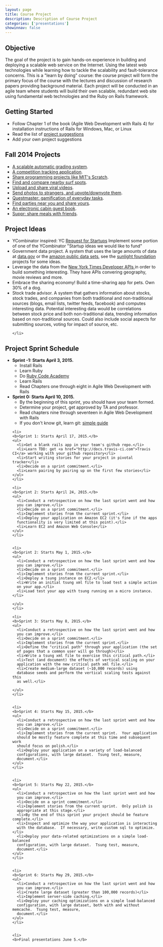 ```yaml
---
layout: page
title: Course Project
description: Description of Course Project
categories: ['presentations']
showinnav: false
---
```

<div class="content">
  <h2>Objective</h2>

  <p>
  The goal of the project is to gain hands-on experience in building and
  deploying a scalable web service on the Internet.  Using the latest web
  technologies while learning how to tackle the scalability and
  fault-tolerance concerns. This is a "learn by doing" course: the course
  project will form the primary focus of the course with the lectures and
  discussion of research papers providing background material. Each project
  will be conducted in an agile team where students will build their own
  scalable, redundant web site using fundamental web technologies and the
  Ruby on Rails framework.  
  </p>


  <h2>Getting Started</h2>

  <ul>
    <li>Follow Chapter 1 of the book (Agile Web Development with Rails 4)
    for installation instructions of Rails for Windows, Mac, or Linux</li>
    <li>Read the list of <a href="#project_ideas">project suggestions</a></li>
    <li>Add your own project suggestions</li>
  </ul>
  
  <h2>Fall 2014 Projects</h2>
  <ul>
    <li><a href="https://github.com/scalableinternetservices/Gradr">A scalable automatic grading system</a>.</li>
    <li><a href="https://github.com/scalableinternetservices/Compete">A competition tracking application</a>.</li>
    <li><a href="https://github.com/scalableinternetservices/LaPlaya">Share programming projects like MIT's Scratch</a>.</li>
    <li><a href="https://github.com/scalableinternetservices/BaconWindshield">Find and compare nearby surf spots</a>.</li>
    <li><a href="https://github.com/scalableinternetservices/Upvid">Upload and share viral videos</a>.</li>
    <li><a href="https://github.com/scalableinternetservices/Picshare">Send photos to strangers, and upvote/downvote them</a>.</li>
    <li><a href="https://github.com/scalableinternetservices/Motley-Crew">Questmaster: gamification of everyday tasks</a>.</li>
    <li><a href="https://github.com/scalableinternetservices/Xup">Find parties near you and share yours</a>.</li>
    <li><a href="https://github.com/scalableinternetservices/Team-Hytta">An electronic cabin guest book</a>.</li>
    <li><a href="https://github.com/scalableinternetservices/Suppr">Suppr: share meals with friends</a>.</li>
    
  </ul>

  <a id="project_ideas"></a>
  <h2> Project Ideas </h2>
  <ul>
    <li> YCombinator inspired: YC <a href="http://www.ycombinator.com/rfs/">Request for Startups</a> Implement some portion of one of the YCombinator "Startup ideas we would like to fund" </li>
    <li> 
    Government data project. A system that uses the large amounts of
    data at <a href="http://data.gov">data.gov</a> or the <a href="http://aws.amazon.com/publicdatasets/">amazon public data sets</a>, see the <a href="http://sunlightfoundation.com/projects/">sunlight
      foundation</a> projects for some ideas.
    </li>
    <li>
      Leverage the data from the <a href="http://developer.nytimes.com/docs"> New York Times Developer
      APIs </a> in order to build something interesting.  They have APIs
      convering geography, movie reviews and more.
    </li>
    <li>
      Embrace the sharing economy!  Build a time-sharing app for pets.
      Own 30% of a dog.
    </li>
    <li>
    Stock trade advisor. A system that gathers information about stocks,
    stock trades, and companies from both traditional and non-traditional
    sources (blogs, email lists, twitter feeds, facebook) and computes
    interesting data. Potential interesting data would be correlations
    between stock price and both non-traditional data, trending information
    based on non-traditional sources. Could also include social aspects for
    submitting sources, voting for impact of source, etc.

    </li>
  </ul>

  <h2> Project Sprint Schedule </h2>

  <ul>
    <li>
    <b>Sprint -1: Starts April 3, 2015.</b>
    <ul>
      <li>Install Rails</li>
      <li>Learn Ruby</li>
      <li>Do <a href="http://www.codecademy.com/en/tracks/ruby">Ruby Code Academy</a></li>
      <li>Learn Rails</li>
      <li>Read Chapters one through eight in Agile Web Development with Rails</li>
    </ul>
    </li>
    <li>
    <b>Sprint 0: Starts April 10, 2015.</b>
    <ul>
      <li>By the beginning of this sprint, you should have your team
      formed.</li>
      <li>Determine your project, get approved by TA and professor.</li>
      <li>Read chapters nine through seventeen in Agile Web Development with Rails</li>
      <li>If you don't know git, learn git: <a
      href="http://rogerdudler.github.io/git-guide/">simple guide</a>
      </li>
    </ul>
    </li>

    <li>
    <b>Sprint 1: Starts April 17, 2015.</b>
    <ul>
      <li>Get a blank rails app in your team's github repo.</li>
      <li>Learn TDD: get <a href="http://docs.travis-ci.com">Travis CI</a> working with your github repository</li>
      <li>Start writing stories for your project in pivotal tracker</li>
      <li>Decide on a sprint commitment.</li>
      <li>Learn pairing by pairing up on the first few stories</li>
    </ul>
    </li>

    <li>
    <b>Sprint 2: Starts April 24, 2015.</b>
    <ul>
      <li>Conduct a retrospective on how the last sprint went and how
      you can improve.</li>
      <li>Decide on a sprint commitment.</li>
      <li>Implement stories from the current sprint.</li>
      <li>Deploy your application on Amazon EC2 (it's fine if the apps
      functionality is very limited at this point).</li>
      <li>Learn EC2 and Amazon Web Console</li>
    </ul>
    </li>


    <li>
    <b>Sprint 2: Starts May 1, 2015.</b>
    <ul>
      <li>Conduct a retrospective on how the last sprint went and how
      you can improve.</li>
      <li>Decide on a sprint commitment.</li>
      <li>Implement stories from the current sprint.</li>
      <li>Deploy a tsung instance on EC2.</li>
      <li>Write an initial tsung xml file to load test a simple action
      on your app.</li>
      <li>Load test your app with tsung running on a micro instance.</li>
    
    </ul>
    </li>

    <li>
    <b>Sprint 3: Starts May 8, 2015.</b>
    <ul>
      <li>Conduct a retrospective on how the last sprint went and how
      you can improve.</li>
      <li>Decide on a sprint commitment.</li>
      <li>Implement stories from the current sprint.</li>
      <li>Define the "critical path" through your application (the set
      of pages that a common user will go through)</li>
      <li>Write a tsung xml file to exercise this critical path.</li>
      <li>Test (and document) the effects of vertical scaling on your
      application with the new critical path xml file.</li>
      <li>Create medium-large dataset (~10,000 records) using
      database seeds and perform the vertical scaling tests against this
      as well.</li>

    </ul>
    </li>


    <li>
    <b>Sprint 4: Starts May 15, 2015.</b>
    <ul>
      <li>Conduct a retrospective on how the last sprint went and how
      you can improve.</li>
      <li>Decide on a sprint commitment.</li>
      <li>Implement stories from the current sprint.  Your application
      should be mostly feature complete at this time and subsequent work
      should focus on polish.</li>
      <li>Deploy your application on a variety of load-balanced
      configurations, with large dataset.  Tsung test, measure,
      document.</li>
    </ul>
    </li>


    <li>
    <b>Sprint 5: Starts May 22, 2015.</b>
    <ul>
      <li>Conduct a retrospective on how the last sprint went and how
      you can improve.</li>
      <li>Decide on a sprint commitment.</li>
      <li>Implement stories from the current sprint.  Only polish is
      appropriate at this stage.</li>
      <li>By the end of this sprint your project should be feature complete.</li>
      <li>Inspect and optimize the way your application is interacting
      with the database.  If necessary, write custom sql to optimize.</li>
      <li>Deploy your data-related optimizations on a simple load-balanced
      configuration, with large dataset.  Tsung test, measure,
      document.</li>
    </ul>
    </li>


    <li>
    <b>Sprint 6: Starts May 29, 2015.</b>
    <ul>
      <li>Conduct a retrospective on how the last sprint went and how
      you can improve.</li>
      <li>Create large dataset (greater than 100,000 records)</li>
      <li>Implement server-side caching.</li>
      <li>Deploy your caching optimizations on a simple load-balanced
      configuration, with large dataset, both with and without memcache.  Tsung test, measure,
      document.</li>
    </ul>
    </li>


    <li>
    <b>Final presentations June 5.</b>


  </ul>
</div>
